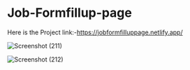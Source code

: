 # Job-Formfillup-page

Here is the Project link:-https://jobformfilluppage.netlify.app/

![Screenshot (211)](https://github.com/harshsinghmumbai/Job-Formfillup-page/assets/145204222/0721496e-5e7a-47f4-babb-aab57966f966)

![Screenshot (212)](https://github.com/harshsinghmumbai/Job-Formfillup-page/assets/145204222/cf0e5cd9-6231-468b-a785-1ee0c36e5d97)

